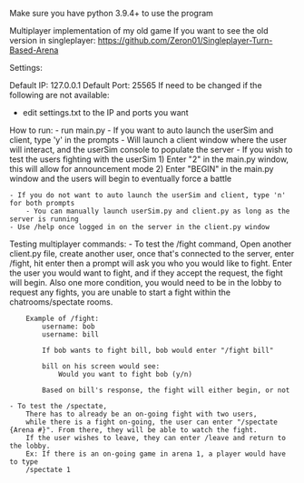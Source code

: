 Make sure you have python 3.9.4+ to use the program

Multiplayer implementation of my old game
If you want to see the old version in singleplayer: https://github.com/Zeron01/Singleplayer-Turn-Based-Arena

Settings:

Default IP: 127.0.0.1
Default Port: 25565
If need to be changed if the following are not available:
- edit settings.txt to the IP and ports you want

How to run:
    - run main.py
    - If you want to auto launch the userSim and client, type 'y' in the prompts
        - Will launch a client window where the user will interact, and the userSim console to populate the server
        - If you wish to test the users fighting with the userSim
            1) Enter "2" in the main.py window, this will allow for announcement mode
            2) Enter "BEGIN" in the main.py window and the users will begin to eventually force a battle

    - If you do not want to auto launch the userSim and client, type 'n' for both prompts
        - You can manually launch userSim.py and client.py as long as the server is running
    - Use /help once logged in on the server in the client.py window
Testing multiplayer commands:
    - To test the /fight command, 
        Open another client.py file, create another user,
        once that's connected to the server, enter /fight, hit enter
        then a prompt will ask you who you would like to fight. Enter the user you would want
        to fight, and if they accept the request, the fight will begin. Also one more condition,
        you would need to be in the lobby to request any fights, you are unable to start a fight
        within the chatrooms/spectate rooms. 

        Example of /fight:
            username: bob
            username: bill

            If bob wants to fight bill, bob would enter "/fight bill"
            
            bill on his screen would see:
                Would you want to fight bob (y/n)

            Based on bill's response, the fight will either begin, or not

    - To test the /spectate,
        There has to already be an on-going fight with two users,
        while there is a fight on-going, the user can enter "/spectate {Arena #}". From there, they will be able to watch the fight.
        If the user wishes to leave, they can enter /leave and return to the lobby.
        Ex: If there is an on-going game in arena 1, a player would have to type
        /spectate 1
